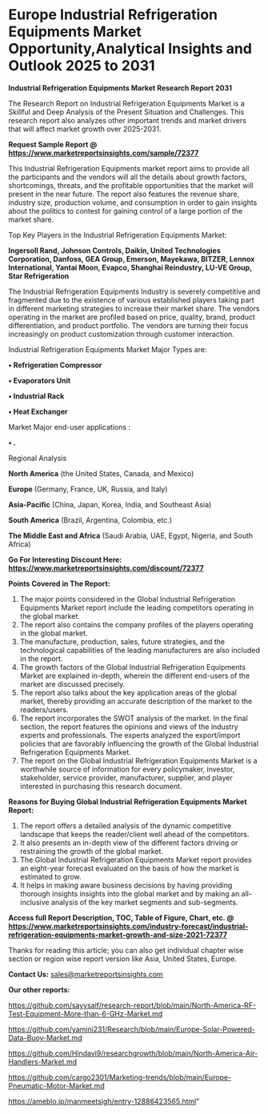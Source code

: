 # Europe Industrial Refrigeration Equipments Market Opportunity,Analytical Insights and Outlook 2025 to 2031

<strong>Industrial Refrigeration Equipments Market Research Report 2031</strong>

The Research Report on Industrial Refrigeration Equipments Market is a Skillful and Deep Analysis of the Present Situation and Challenges. This research report also analyzes other important trends and market drivers that will affect market growth over 2025-2031.

<strong>Request Sample Report @ <a href=https://www.marketreportsinsights.com/sample/72377>https://www.marketreportsinsights.com/sample/72377</a></strong>

This Industrial Refrigeration Equipments market report aims to provide all the participants and the vendors will all the details about growth factors, shortcomings, threats, and the profitable opportunities that the market will present in the near future. The report also features the revenue share, industry size, production volume, and consumption in order to gain insights about the politics to contest for gaining control of a large portion of the market share.

Top Key Players in the Industrial Refrigeration Equipments Market:

<strong>Ingersoll Rand, Johnson Controls, Daikin, United Technologies Corporation, Danfoss, GEA Group, Emerson, Mayekawa, BITZER, Lennox International, Yantai Moon, Evapco, Shanghai Reindustry, LU-VE Group, Star Refrigeration</strong>

The Industrial Refrigeration Equipments Industry is severely competitive and fragmented due to the existence of various established players taking part in different marketing strategies to increase their market share. The vendors operating in the market are profiled based on price, quality, brand, product differentiation, and product portfolio. The vendors are turning their focus increasingly on product customization through customer interaction.

Industrial Refrigeration Equipments Market Major Types are:

<strong>• Refrigeration Compressor

• Evaporators Unit

• Industrial Rack

• Heat Exchanger</strong>

Market Major end-user applications :

<strong>• .</strong>

Regional Analysis

</u><strong><b>North America</b></strong> (the United States, Canada, and Mexico)

<strong><b>Europe </b></strong>(Germany, France, UK, Russia, and Italy)

<strong><b>Asia-Pacific</b></strong> (China, Japan, Korea, India, and Southeast Asia)

<strong><b>South America</b></strong> (Brazil, Argentina, Colombia, etc.)

<strong><b>The Middle East and Africa</b></strong> (Saudi Arabia, UAE, Egypt, Nigeria, and South Africa)

<strong>Go For Interesting Discount Here: <a href=https://www.marketreportsinsights.com/discount/72377>https://www.marketreportsinsights.com/discount/72377</a></strong>

<strong>Points Covered in The Report:</strong>
<ol>
  <li>The major points considered in the Global Industrial Refrigeration Equipments Market report include the leading competitors operating in the global market.</li>
  <li>The report also contains the company profiles of the players operating in the global market.</li>
  <li>The manufacture, production, sales, future strategies, and the technological capabilities of the leading manufacturers are also included in the report.</li>
  <li>The growth factors of the Global Industrial Refrigeration Equipments Market are explained in-depth, wherein the different end-users of the market are discussed precisely.</li>
  <li>The report also talks about the key application areas of the global market, thereby providing an accurate description of the market to the readers/users.</li>
  <li>The report incorporates the SWOT analysis of the market. In the final section, the report features the opinions and views of the industry experts and professionals. The experts analyzed the export/import policies that are favorably influencing the growth of the Global Industrial Refrigeration Equipments Market.</li>
  <li>The report on the Global Industrial Refrigeration Equipments Market is a worthwhile source of information for every policymaker, investor, stakeholder, service provider, manufacturer, supplier, and player interested in purchasing this research document.</li>
</ol>
<strong>Reasons for Buying Global Industrial Refrigeration Equipments Market Report:</strong>

<ol>
  <li>The report offers a detailed analysis of the dynamic competitive landscape that keeps the reader/client well ahead of the competitors.</li>
  <li>It also presents an in-depth view of the different factors driving or restraining the growth of the global market.</li>
  <li>The Global Industrial Refrigeration Equipments Market report provides an eight-year forecast evaluated on the basis of how the market is estimated to grow.</li>
  <li>It helps in making aware business decisions by having providing thorough insights insights into the global market and by making an all-inclusive analysis of the key market segments and sub-segments.</li>
</ol>
<strong>Access full Report Description, TOC, Table of Figure, Chart, etc. @ <a href=https://www.marketreportsinsights.com/industry-forecast/industrial-refrigeration-equipments-market-growth-and-size-2021-72377>https://www.marketreportsinsights.com/industry-forecast/industrial-refrigeration-equipments-market-growth-and-size-2021-72377</a></strong>


Thanks for reading this article; you can also get individual chapter wise section or region wise report version like Asia, United States, Europe.

<strong>Contact Us:</strong>
sales@marketreportsinsights.com

<strong>Our other reports:</strong>

<a href=https://github.com/sayysaif/research-report/blob/main/North-America-RF-Test-Equipment-More-than-6-GHz-Market.md>https://github.com/sayysaif/research-report/blob/main/North-America-RF-Test-Equipment-More-than-6-GHz-Market.md</a>

<a href=https://github.com/yamini231/Research/blob/main/Europe-Solar-Powered-Data-Buoy-Market.md>https://github.com/yamini231/Research/blob/main/Europe-Solar-Powered-Data-Buoy-Market.md</a>

<a href=https://github.com/Hindavi9/researchgrowth/blob/main/North-America-Air-Handlers-Market.md>https://github.com/Hindavi9/researchgrowth/blob/main/North-America-Air-Handlers-Market.md</a>

<a href=https://github.com/cargo2301/Marketing-trends/blob/main/Europe-Pneumatic-Motor-Market.md>https://github.com/cargo2301/Marketing-trends/blob/main/Europe-Pneumatic-Motor-Market.md</a>

<a href=https://ameblo.jp/manmeetsigh/entry-12886423565.html>https://ameblo.jp/manmeetsigh/entry-12886423565.html</a>"
